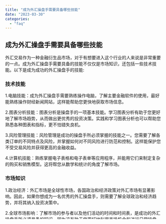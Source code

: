 ```yaml
---
title: "成为外汇操盘手需要具备哪些技能"
date: "2023-03-30"
categories: 
  - "faq"
---
```


## 成为外汇操盘手需要具备哪些技能

外汇交易作为一种金融衍生品市场，对于有想要进入这个行业的人来说是非常重要的一点。成为外汇操盘手需要具备的技能不仅仅是市场知识，还包括一些技术技能。以下是成为成功的外汇操盘手的技能:

### 技术技能

1.电脑技能：成为外汇操盘手需要熟练操作电脑，了解主要金融软件的使用，最好能熟练操作财经新闻网站，这样能帮助您更快地获取市场信息。

2.图表分析技能：图表分析是操盘手的一项基本技能。学习图表分析有助于您更好地了解市场趋势，从而做出更优秀的投资决策。实践和学习图表分析也可以帮助您熟悉各种图表和指标，更不怕错失良机。

3.风险管理技能：风险管理是成功的操盘手所必须掌握的技能之一。您需要了解各类订单的不同特点及风险，并掌握如何对不同风险进行防范和控制。这样能保护您不受交易风险并获得更高的金融收益。

4.计算机技能：熟练掌握电子表格和电子表单等应用程序，并能用它们来制定复杂的购买和销售模型。这将帮您从数学和统计的角度了解市场。

### 市场知识

1.政治经济：外汇市场是全球性市场，各国政治和经济政策对外汇市场有显著影响。因此，如果你想成为一名优秀的外汇操盘手，则需要了解全球政治和经济趋势，并将其纳入投资决策中。

2.全球市场影响：了解市场的参与者以及他们活动的时间和时间表，是成功的外汇操盘手所必须具备的知识。因为这有助于您更好地利用市场机会和进行日常操盘。

3.基本知识：您需要了解货币对各自的长处和短处，了解各种指标和其功能。懂得财经术语和其涵义，了解其对市场的影响有助于您更加了解市场的趋势。

### 心理素质

1.冷静：外汇市场是非常不稳定的，因此成为成功的外汇操盘手需要有冷静的思考能力。在面临压力的时候必须能够快速地做出明智的决策。

2.耐心：成功的外汇操盘手不会在一两天内赚取巨额利润。满怀耐心的等待最合适的机会以及平稳的市场趋势对于您的交易有着至关重要的作用。

3.自我制约：一个成功的外汇操盘手需要具备自我约束和自我管理的能力。这样这种态度更容易让您在任何情况下客观、正确地做出决策。

### 总结

成为外汇操盘手需要具备以上技能，在实际操作中也需要时间去积累经验。当然，这还不是全部，包括在不同的市场情况下掌握交易技巧，无论市场形势如何都能做出正确的决策，这也是成功的外汇操盘手应该具备的能力之一。
